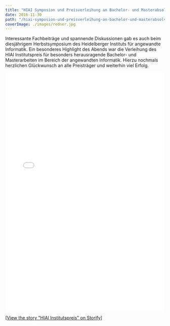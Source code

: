 ```yaml
---
title: "HIAI Symposion und Preisverleihung an Bachelor- und Masterabsolventen"
date: 2016-11-30
path: "/hiai-symposion-und-preisverleihung-an-bachelor-und-masterabsolventen"
coverImage: ./images/redner.jpg
---
```


Interessante Fachbeiträge und spannende Diskussionen gab es auch beim diesjährigem Herbstsymposium des Heidelberger Instituts für angewandte Informatik. Ein besonderes Highlight des Abends war die Verleihung des HIAI Institutspreis für besonders herausragende Bachelor- und Masterarbeiten im Bereich der angewandten Informatik. Hierzu nochmals herzlichen Glückwunsch an alle Preisträger und weiterhin viel Erfolg.

<iframe src="//storify.com/adrianyass/hiai-institutspreis/embed?header=false&amp;border=false" width="100%" height="750" frameborder="no" allowtransparency="true"></iframe>

<script src="//storify.com/adrianyass/hiai-institutspreis.js?header=false&amp;border=false"></script>

\[<a href="//storify.com/adrianyass/hiai-institutspreis" target="\_blank">View the story "HIAI Institutspreis" on Storify</a>\]
